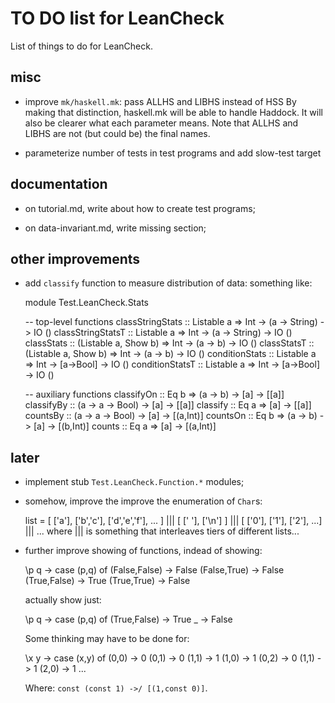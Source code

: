 TO DO list for LeanCheck
========================

List of things to do for LeanCheck.


misc
----

* improve `mk/haskell.mk`: pass ALLHS and LIBHS instead of HSS
  By making that distinction, haskell.mk will be able to handle Haddock.
  It will also be clearer what each parameter means.
  Note that ALLHS and LIBHS are not (but could be) the final names.

* parameterize number of tests in test programs and add slow-test target


documentation
-------------

* on tutorial.md, write about how to create test programs;

* on data-invariant.md, write missing section;


other improvements
------------------

* add `classify` function to measure distribution of data:
  something like:

    module Test.LeanCheck.Stats

    -- top-level functions
    classStringStats      :: Listable a => Int -> (a -> String) -> IO ()
    classStringStatsT     :: Listable a => Int -> (a -> String) -> IO ()
    classStats  :: (Listable a, Show b) => Int -> (a -> b)      -> IO ()
    classStatsT :: (Listable a, Show b) => Int -> (a -> b)      -> IO ()
    conditionStats        :: Listable a => Int -> [a->Bool]     -> IO ()
    conditionStatsT       :: Listable a => Int -> [a->Bool]     -> IO ()

    -- auxiliary functions
    classifyOn :: Eq b => (a -> b) -> [a] -> [[a]]
    classifyBy :: (a -> a -> Bool) -> [a] -> [[a]]
    classify   :: Eq a =>             [a] -> [[a]]
    countsBy   :: (a -> a -> Bool) -> [a] -> [(a,Int)]
    countsOn   :: Eq b => (a -> b) -> [a] -> [(b,Int)]
    counts     :: Eq a =>             [a] -> [(a,Int)]


later
-----

* implement stub `Test.LeanCheck.Function.*` modules;

* somehow, improve the improve the enumeration of `Char`s:

   list = [ ['a'], ['b','c'], ['d','e','f'], ... ]
      ||| [ [' '], ['\n'] ]
      ||| [ ['0'], ['1'], ['2'], ...]
      ||| ...
     where
     ||| is something that interleaves tiers of different lists...

* further improve showing of functions, indead of showing:

    \p q -> case (p,q) of
            (False,False) -> False
            (False,True)  -> False
            (True,False)  -> True
            (True,True)   -> False

  actually show just:

    \p q -> case (p,q) of
            (True,False)  -> True
            _             -> False

  Some thinking may have to be done for:

    \x y -> case (x,y) of
            (0,0) -> 0
            (0,1) -> 0
            (1,1) -> 1
            (1,0) -> 1
            (0,2) -> 0
            (1,1) -> 1
            (2,0) -> 1
            ...

  Where: `const (const 1) ->/ [(1,const 0)]`.
